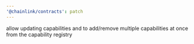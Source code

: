 ```yaml
---
'@chainlink/contracts': patch
---
```


allow updating capabilities and to add/remove multiple capabilities at once from the capability registry
